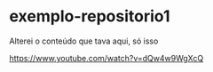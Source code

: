 # exemplo-repositorio1
Alterei o conteúdo que tava aqui, só isso

https://www.youtube.com/watch?v=dQw4w9WgXcQ
